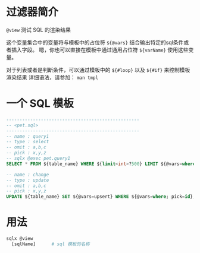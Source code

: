 # 过滤器简介

`@view` 测试 SQL 的渲染结果

这个变量集合中的变量将与模板中的占位符 `${@vars}` 结合输出特定的sql条件或者插入字段。
嗯，你也可以直接在模板中通过通用占位符 `${varName}` 使用这些变量。

对于列表或者是判断条件，可以通过模板中的 `${#loop}` 以及  `${#if}` 来控制模板渲染结果
详细语法，请参加： `man tmpl`

# 一个 SQL 模板

```sql
--------------------------------------------------
-- <pet.sql>
--------------------------------------------------
-- name : query1
-- type : select
-- omit : a,b,c
-- pick : x,y,z
-- sqlx @exec pet.query1
SELECT * FROM ${table_name} WHERE ${limit<int>?500} LIMIT ${@vars=where};

-- name : change
-- type : update
-- omit : a,b,c
-- pick : x,y,z
UPDATE ${table_name} SET ${@vars=upsert} WHERE ${@vars=where; pick=id};
```

# 用法

```bash
sqlx @view 
  [sqlName]      # sql 模板的名称
```


